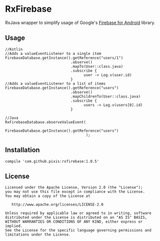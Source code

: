 # RxFirebase

RxJava wrapper to simplify usage of Google's [Firebase for Android](https://www.firebase.com/docs/android/) library.


## Usage

```
//Kotlin
//Adds a valueEventListener to a single item
FirebaseDatabase.getInstance().getReference("users/1")
                              .observe()
                              .mapTo(User::class.java)
                              .subscribe { 
                                    user -> Log.v(user.id)
                              }
//Adds a valueEventListener to a list of items
FirebaseDatabase.getInstance().getReference("users")
                              .observe()
                              .mapChildrenTo(User::class.java)
                              .subscribe {
                                    users -> Log.v(users[0].id)
                              }

//Java
RxFirebaseDatabase.observeValueEvent(
                                     FirebaseDatabase.getInstance().getReference("users")
                                     );

```

## Installation

```
compile 'com.github.pixis:rxfirebase:1.0.5'
```

## License

    Licensed under the Apache License, Version 2.0 (the "License");
    you may not use this file except in compliance with the License.
    You may obtain a copy of the License at

       http://www.apache.org/licenses/LICENSE-2.0

    Unless required by applicable law or agreed to in writing, software
    distributed under the License is distributed on an "AS IS" BASIS,
    WITHOUT WARRANTIES OR CONDITIONS OF ANY KIND, either express or implied.
    See the License for the specific language governing permissions and
    limitations under the License.
